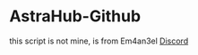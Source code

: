# AstraHub-Github
this script is not mine, is from Em4an3el [Discord](https://discord.gg/emnFvumPN7)
